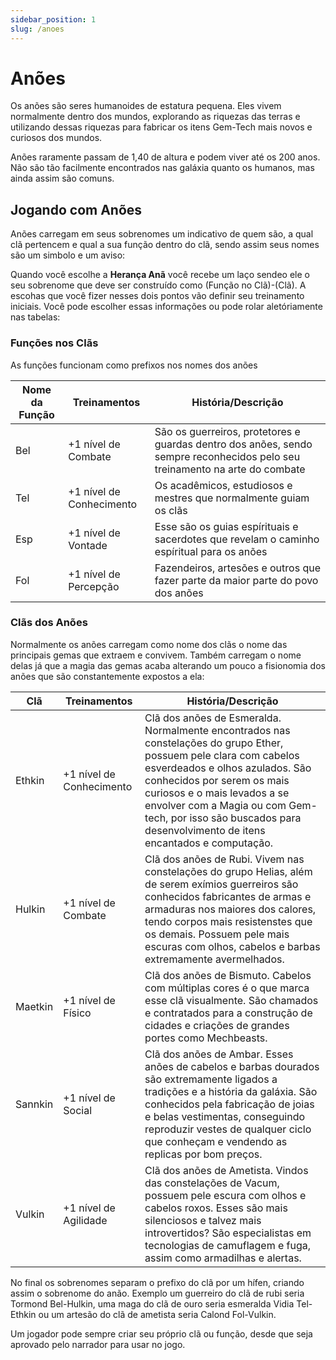 ```yaml
---
sidebar_position: 1
slug: /anoes
---
```


# Anões
Os anões são seres humanoides de estatura pequena. Eles vivem normalmente dentro dos mundos, explorando as riquezas das terras e utilizando dessas riquezas para fabricar os itens Gem-Tech mais novos e curiosos dos mundos.

Anões raramente passam de 1,40 de altura e podem viver até os 200 anos. Não são tão facilmente encontrados nas galáxia quanto os humanos, mas ainda assim são comuns.

## Jogando com Anões
Anões carregam em seus sobrenomes um indicativo de quem são, a qual clã pertencem e qual a sua função dentro do clã, sendo assim seus nomes são um simbolo e um aviso:

Quando você escolhe a **Herança Anã** você recebe um laço sendeo ele o seu sobrenome que deve ser construído como (Função no Clã)-(Clã). A escohas que você fizer nesses dois pontos vão definir seu treinamento iniciais. Você pode escolher essas informações ou pode rolar aletóriamente nas tabelas:

### Funções nos Clãs
As funções funcionam como prefixos nos nomes dos anões

| Nome da Função | Treinamentos | História/Descrição |
|---|----------|----------|
| Bel | +1 nível de Combate | São os guerreiros, protetores e guardas dentro dos anões, sendo sempre reconhecidos pelo seu treinamento na arte do combate |
| Tel | +1 nível de Conhecimento | Os acadêmicos, estudiosos e mestres que normalmente guiam os clãs |
| Esp | +1 nível de Vontade | Esse são os guias espírituais e sacerdotes que revelam o caminho espíritual para os anões |
| Fol | +1 nível de Percepção | Fazendeiros, artesões e outros que fazer parte da maior parte do povo dos anões |

### Clãs dos Anões
Normalmente os anões carregam como nome dos clãs o nome das principais gemas que extraem e convivem. Também carregam o nome delas já que a magia das gemas acaba alterando um pouco a fisionomia dos anões que são constantemente expostos a ela:

| Clã | Treinamentos | História/Descrição |
|---|----------|----------|
| Ethkin | +1 nível de Conhecimento | Clã dos anões de Esmeralda. Normalmente encontrados nas constelações do grupo Ether, possuem pele clara com cabelos esverdeados e olhos azulados. São conhecidos por serem os mais curiosos e o mais levados a se envolver com a Magia ou com Gem-tech, por isso são buscados para desenvolvimento de itens encantados e computação. |
| Hulkin | +1 nível de Combate | Clã dos anões de Rubi. Vivem nas constelações do grupo Helias, além de serem exímios guerreiros são conhecidos fabricantes de armas e armaduras nos maiores dos calores, tendo corpos mais resistenstes que os demais. Possuem pele mais escuras com olhos, cabelos e barbas extremamente avermelhados. |
| Maetkin | +1 nível de Físico | Clã dos anões de Bismuto. Cabelos com múltiplas cores é o que marca esse clã visualmente. São chamados e contratados para a construção de cidades e criações de grandes portes como Mechbeasts. |
| Sannkin | +1 nível de Social | Clã dos anões de Ambar. Esses anões de cabelos e barbas dourados são extremamente ligados a tradições e a história da galáxia. São conhecidos pela fabricação de joias e belas vestimentas, conseguindo reproduzir vestes de qualquer ciclo que conheçam e vendendo as replicas por bom preços. |
| Vulkin | +1 nível de Agilidade | Clã dos anões de Ametista. Vindos das constelações de Vacum, possuem pele escura com olhos e cabelos roxos. Esses são mais silenciosos e talvez mais introvertidos? São especialistas em tecnologias de camuflagem e fuga, assim como armadilhas e alertas. |

No final os sobrenomes separam o prefixo do clã por um hífen, criando assim o sobrenome do anão. Exemplo um guerreiro do clã de rubi seria Tormond Bel-Hulkin, uma maga do clã de ouro seria esmeralda Vidia Tel-Ethkin ou um artesão do clã de ametista seria Calond Fol-Vulkin.

Um jogador pode sempre criar seu próprio clã ou função, desde que seja aprovado pelo narrador para usar no jogo.
